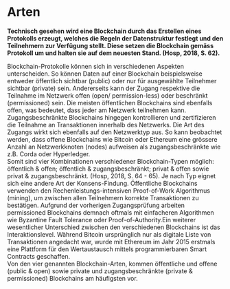 # Arten

**Technisch gesehen wird eine Blockchain durch das Erstellen eines Protokolls erzeugt, welches die Regeln der Datenstruktur festlegt und den Teilnehmern zur Verfügung stellt. Diese setzen die Blockchain gemäss Protokoll um und halten sie auf dem neuesten Stand. \(Hosp, 2018, S. 62\).** 

  
Blockchain-Protokolle können sich in verschiedenen Aspekten unterscheiden. So können Daten auf einer Blockchain beispielsweise entweder öffentlich sichtbar \(public\) oder nur für ausgewählte Teilnehmer sichtbar \(private\) sein. Andererseits kann der Zugang respektive die Teilnahme im Netzwerk offen \(open/ permission-less\) oder beschränkt \(permissioned\) sein. Die meisten öffentlichen Blockchains sind ebenfalls offen, was bedeutet, dass jeder am Netzwerk teilnehmen kann. Zugangsbeschränkte Blockchains hingegen kontrollieren und zertifizieren die Teilnahme an Transaktionen innerhalb des Netzwerks. Die Art des Zugangs wirkt sich ebenfalls auf den Netzwerktyp aus. So kann beobachtet werden, dass offene Blockchains wie Bitcoin oder Ethereum eine grössere Anzahl an Netzwerkknoten \(nodes\) aufweisen als zugangsbeschränkte wie z.B. Corda oder Hyperledger.  
Somit sind vier Kombinationen verschiedener Blockchain-Typen möglich: öffentlich & offen; öffentlich & zugangsbeschränkt; privat & offen sowie privat & zugangsbeschränkt. \(Hosp, 2018, S. 64 - 65\). Je nach Typ eignet sich eine andere Art der Konsens-Findung. Öffentliche Blockchains verwenden den Rechenleistungs-intensiven Proof-of-Work Algorithmus \(mining\), um zwischen allen Teilnehmern korrekte Transaktionen zu bestätigen. Aufgrund der vorherigen Zugangsprüfung arbeiten permissioned Blockchains demnach oftmals mit einfacheren Algorithmen wie Byzantine Fault Tolerance oder Proof-of-Authority.Ein weiterer wesentlicher Unterschied zwischen den verschiedenen Blockchains ist das Interaktionslevel. Während Bitcoin ursprünglich nur als digitale Liste von Transaktionen angedacht war, wurde mit Ethereum im Jahr 2015 erstmals eine Plattform für den Wertaustausch mittels programmierbaren Smart Contracts geschaffen.   
Von den vier genannten Blockchain-Arten, kommen öffentliche und offene \(public & open\) sowie private und zugangsbeschränkte \(private & permissioned\) Blockchains am häufigsten vor.

